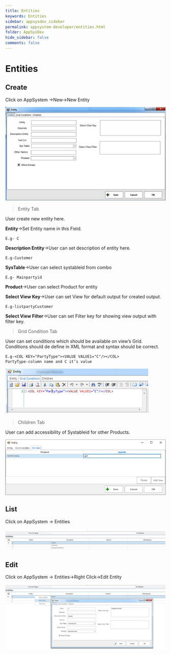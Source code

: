 ```yaml
---
title: Entities
keywords: Entities
sidebar: appsysdev_sidebar
permalink: appsystem-developer/entities.html
folder: AppSysDev
hide_sidebar: false
comments: false
---
```



# Entities

## Create

Click on AppSystem ->New->New Entity

![](/images/entity.jpg)

>Entity Tab

User create new entity here.

**Entity**->Set Entity name in this Field.

    E.g- C

**Description Entity**->User can set description of entity here.

    E.g-Customer

**SysTable**->User can select systableid from combo

    E.g- Mainpartyid

**Product**->User can select Product for entity

**Select View Key**->User can set View for default output for created output.

    E.g-listpartyCustomer

**Select View Filter**->User can set Filter key for showing view output with filter key.

>Grid Condition Tab

User can set conditions which should be available on view’s Grid. Conditions should de define in XML format and syntax should be correct.

    E.g-<COL KEY="PartyType"><VALUE VALUE1="C"/></COL>
    PartyType-column name and C it’s value

![](/images/gridconditiontab.jpg)

>Children Tab

User can add accessibility of Systableid for other Products.

![](/images/entitychildrentab.png)

## List

Click on AppSystem -> Entities

![](/images/entitylist.jpg)

## Edit

Click on AppSystem -> Entities->Right Click->Edit Entity

![](/images/editentity.jpg)
